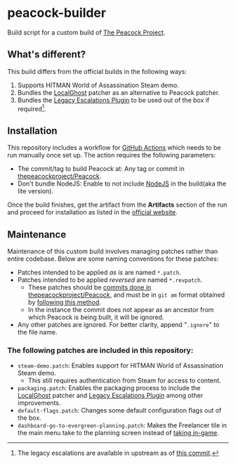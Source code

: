 # peacock-builder

Build script for a custom build of [The Peacock Project][1].

## What's different?

This build differs from the official builds in the following ways:

1. Supports HITMAN World of Assassination Steam demo.
2. Bundles the [LocalGhost][2] patcher as an alternative to Peacock patcher.
3. Bundles the [Legacy Escalations Plugin][3] to be used out of the box if
   required[^1].

## Installation

This repository includes a workflow for [GitHub Actions][4] which needs to be
run manually once set up. The action requires the following parameters:

* The commit/tag to build Peacock at: Any tag or commit in
[thepeacockproject/Peacock][5].
* Don't bundle NodeJS: Enable to not include [NodeJS][6] in the build(aka the
  lite version).

Once the build finishes, get the artifact from the **Artifacts** section of the
run and proceed for installation as listed in the [official website][7].

## Maintenance

Maintenance of this custom build involves managing patches rather than entire
codebase. Below are some naming conventions for these patches:

* Patches intended to be applied _as is_ are named `*.patch`.
* Patches intended to be applied _reversed_ are named `*.revpatch`.
  * These patches should be [commits done in thepeacockproject/Peacock][8], and
  must be in `git am` format obtained by [following this method][9].
  * In the instance the commit does not appear as an ancestor from which Peacock
  is being built, it will be ignored.
* Any other patches are ignored. For better clarity, append "`.ignore`" to the
file name.

### The following patches are included in this repository:

* `steam-demo.patch`: Enables support for HITMAN World of Assassination Steam
  demo.
  * This still requires authentication from Steam for access to content.
* `packaging.patch`: Enables the packaging process to include the
  [LocalGhost][2] patcher and [Legacy Escalations Plugin][3] among other
  improvements.
* `default-flags.patch`: Changes some default configuration flags out of the
  box.
* `dashboard-go-to-evergreen-planning.patch`: Makes the Freelancer tile in the
  main menu take to the planning screen instead of [taking in-game][11].

[^1]: The legacy escalations are available in upstream as of [this commit][10].

[1]: https://thepeacockproject.org
[2]: https://gitlab.com/grappigegovert/localghost
[3]: https://thepeacockproject.org/wiki/custom-content/#escalations
[4]: https://docs.github.com/en/actions
[5]: https://github.com/thepeacockproject/Peacock
[6]: https://nodejs.org
[7]: https://thepeacockproject.org/wiki/intel/installation
[8]: https://github.com/thepeacockproject/Peacock/commits
[9]: https://webapps.stackexchange.com/a/159720
[10]: https://github.com/thepeacockproject/Peacock/commit/4575924e80150a1b9d5593f7f01f2a29e5853721
[11]: https://en.wikipedia.org/wiki/Principle_of_least_astonishment
